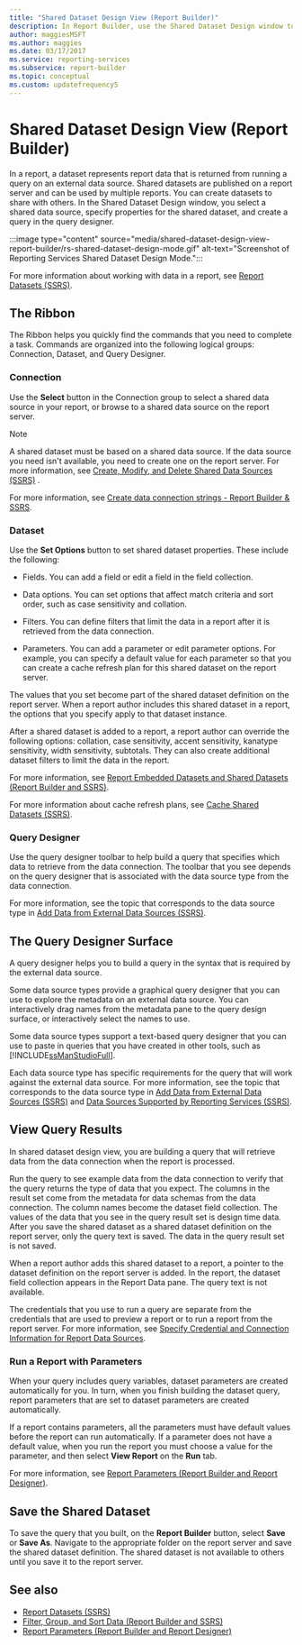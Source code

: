 ```yaml
---
title: "Shared Dataset Design View (Report Builder)"
description: In Report Builder, use the Shared Dataset Design window to create datasets to share. Publish your shared datasets on a report server to use in multiple reports.
author: maggiesMSFT
ms.author: maggies
ms.date: 03/17/2017
ms.service: reporting-services
ms.subservice: report-builder
ms.topic: conceptual
ms.custom: updatefrequency5
---
```

# Shared Dataset Design View (Report Builder)

  In a report, a dataset represents report data that is returned from running a query on an external data source. Shared datasets are published on a report server and can be used by multiple reports. You can  create datasets to share with others. In the Shared Dataset Design window,  you select a shared data source, specify properties for the shared dataset, and create a query in the query designer.

:::image type="content" source="media/shared-dataset-design-view-report-builder/rs-shared-dataset-design-mode.gif" alt-text="Screenshot of Reporting Services Shared Dataset Design Mode.":::

For more information about working with data in a report, see [Report Datasets (SSRS)](../../reporting-services/report-data/report-datasets-ssrs.md).

## <a id="Ribbon"></a> The Ribbon

The Ribbon helps you quickly find the commands that you need to complete a task. Commands are organized into the following logical groups: Connection, Dataset, and Query Designer.

### Connection

Use the **Select** button in the Connection group to select a shared data source in your report, or browse to a shared data source on the report server.

> [!NOTE]  
> A shared dataset must be based on a shared data source. If the data source you need isn't available, you need to create one on the report server. For more information, see [Create, Modify, and Delete Shared Data Sources (SSRS)](../../reporting-services/report-data/create-modify-and-delete-shared-data-sources-ssrs.md) .

For more information, see [Create data connection strings - Report Builder & SSRS](../report-data/data-connections-data-sources-and-connection-strings-report-builder-and-ssrs.md).

### Dataset

Use the **Set Options** button to set shared dataset properties. These include the following:

- Fields. You can add a field or edit a field in the field collection.

- Data options. You can set options that affect match criteria and sort order, such as case sensitivity and collation.

- Filters. You can define filters that limit the data in a report after it is retrieved from the data connection.

- Parameters. You can add a parameter or edit parameter options. For example, you can specify a default value for each parameter so that you can create a cache refresh plan for this shared dataset on the report server.

The values that you set become part of the shared dataset definition on the report server. When a report author includes this shared dataset in a report, the options that you specify apply to that dataset instance.

After a shared dataset is added to a report, a report author can override the following options: collation, case sensitivity, accent sensitivity, kanatype sensitivity, width sensitivity, subtotals. They can also create additional dataset filters to limit the data in the report.

For more information, see [Report Embedded Datasets and Shared Datasets (Report Builder and SSRS)](../../reporting-services/report-data/report-embedded-datasets-and-shared-datasets-report-builder-and-ssrs.md).

For more information about cache refresh plans, see [Cache Shared Datasets (SSRS)](../../reporting-services/report-server/cache-shared-datasets-ssrs.md).

### Query Designer

Use the query designer toolbar to help build a query that specifies which data to retrieve from the data connection. The toolbar that you see depends on the query designer that is associated with the data source type from the data connection.

For more information, see the topic that corresponds to the data source type in [Add Data from External Data Sources (SSRS)](../../reporting-services/report-data/add-data-from-external-data-sources-ssrs.md).

## <a id="DesignSurface"></a> The Query Designer Surface

A query designer helps you to build a query in the syntax that is required by the external data source.

Some data source types provide a graphical query designer that you can use to explore the metadata on an external data source. You can interactively drag names from the metadata pane to the query design surface, or interactively select the names to use.

Some data source types support a text-based query designer that you can use to paste in queries that you have created in other tools, such as [!INCLUDE[ssManStudioFull](../../includes/ssmanstudiofull-md.md)].

Each data source type has specific requirements for the query that will work against the external data source. For more information, see the topic that corresponds to the data source type in [Add Data from External Data Sources (SSRS)](../../reporting-services/report-data/add-data-from-external-data-sources-ssrs.md) and [Data Sources Supported by Reporting Services (SSRS)](../../reporting-services/report-data/data-sources-supported-by-reporting-services-ssrs.md).

## <a id="Results"></a> View Query Results

In shared dataset design view, you are building a query that will retrieve data from the data connection when the report is processed.

Run the query to see example data from the data connection to verify that the query returns the type of data that you expect. The columns in the result set come from the metadata for data schemas from the data connection. The column names become the dataset field collection. The values of the data that you see in the query result set is design time data. After you save the shared dataset as a shared dataset definition on the report server, only the query text is saved. The data in the query result set is not saved.

When a report author adds this shared dataset to a report, a pointer to the dataset definition on the report server is added. In the report, the dataset field collection appears in the Report Data pane. The query text is not available.

The credentials that you use to run a query are separate from the credentials that are used to preview a report or to run a report from the report server. For more information, see [Specify Credential and Connection Information for Report Data Sources](../../reporting-services/report-data/specify-credential-and-connection-information-for-report-data-sources.md).

### Run a Report with Parameters

When your query includes query variables, dataset parameters are created automatically for you. In turn, when you finish building the dataset query, report parameters that are set to dataset parameters are created automatically.

If a report contains parameters, all the parameters must have default values before the report can run automatically. If a parameter does not have a default value, when you run the report you must choose a value for the parameter, and then select **View Report** on the **Run** tab.

For more information, see [Report Parameters (Report Builder and Report Designer)](../../reporting-services/report-design/report-parameters-report-builder-and-report-designer.md).

## <a id="Save"></a> Save the Shared Dataset

To save the query that you built, on the **Report Builder** button, select **Save** or **Save As**. Navigate to the appropriate folder on the report server and save the shared dataset definition. The shared dataset is not available to others until you save it to the report server.

## See also

- [Report Datasets (SSRS)](../../reporting-services/report-data/report-datasets-ssrs.md)
- [Filter, Group, and Sort Data (Report Builder and SSRS)](../../reporting-services/report-design/filter-group-and-sort-data-report-builder-and-ssrs.md)
- [Report Parameters (Report Builder and Report Designer)](../../reporting-services/report-design/report-parameters-report-builder-and-report-designer.md)
